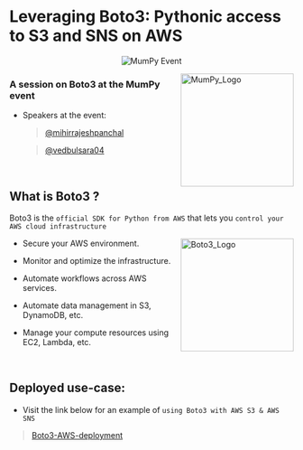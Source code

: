 # Leveraging Boto3: Pythonic access to S3 and SNS on AWS

<p align="center">
  <img src="https://github.com/MihirRajeshPanchal/aws-python-workshop/assets/78205431/bea28aab-b3f8-4a92-8908-e8879c61b5bd" alt="MumPy Event">
</p>

<img align="right" width=200px height=200px alt="MumPy_Logo" src="https://pbs.twimg.com/media/GESdvumaEAAA2vf.jpg">

### A session on Boto3 at the MumPy event

- Speakers at the event:
  > [@mihirrajeshpanchal](https://github.com/MihirRajeshPanchal/)
  
  > [@vedbulsara04](https://github.com/vedbulsara04)

<br> 

## What is Boto3 ? 

Boto3 is the ` official SDK for Python from AWS ` that lets you ` control your AWS cloud infrastructure `

<img align="right" width=200px height=200px alt="Boto3_Logo" src="https://python.gotrained.com/wp-content/uploads/2019/02/boto3.png">

- Secure your AWS environment.

- Monitor and optimize the infrastructure.

- Automate workflows across AWS services.

- Automate data management in S3, DynamoDB, etc.
  
- Manage your compute resources using EC2, Lambda, etc.

<br>

## Deployed use-case:

- Visit the link below for an example of ` using Boto3 with AWS S3 & AWS SNS `

>  [Boto3-AWS-deployment](https://aws-python-workshop.vercel.app/) 

